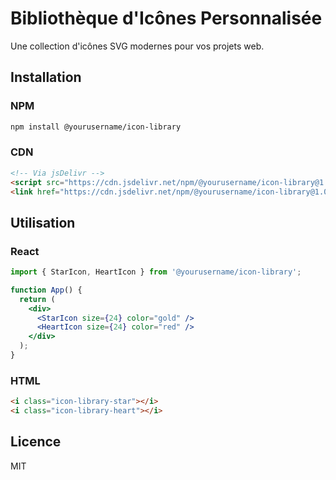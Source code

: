 # Bibliothèque d'Icônes Personnalisée

Une collection d'icônes SVG modernes pour vos projets web.

## Installation

### NPM
```bash
npm install @yourusername/icon-library
```

### CDN
```html
<!-- Via jsDelivr -->
<script src="https://cdn.jsdelivr.net/npm/@yourusername/icon-library@1.0.0/dist/index.umd.js"></script>
<link href="https://cdn.jsdelivr.net/npm/@yourusername/icon-library@1.0.0/dist/style.css" rel="stylesheet">
```

## Utilisation

### React
```jsx
import { StarIcon, HeartIcon } from '@yourusername/icon-library';

function App() {
  return (
    <div>
      <StarIcon size={24} color="gold" />
      <HeartIcon size={24} color="red" />
    </div>
  );
}
```

### HTML
```html
<i class="icon-library-star"></i>
<i class="icon-library-heart"></i>
```

## Licence

MIT
